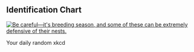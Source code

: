 ## Identification Chart
[![Be careful—it's breeding season, and some of these can be *extremely* defensive of their nests.](https://imgs.xkcd.com/comics/identification_chart.png)](https://xkcd.com/1824/ "Be careful—it's breeding season, and some of these can be *extremely* defensive of their nests.")

Your daily random xkcd
